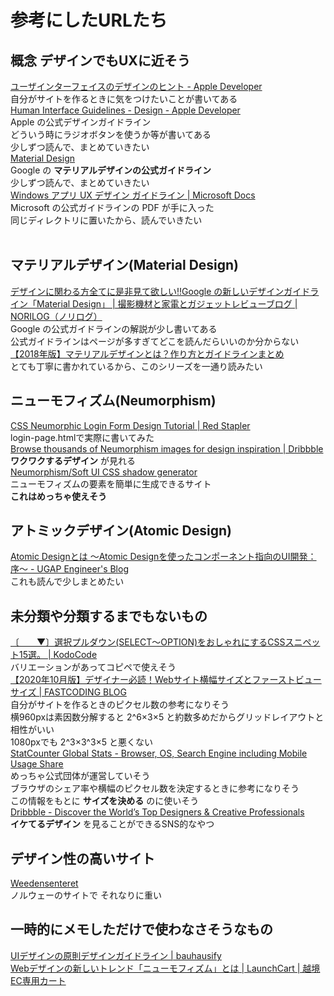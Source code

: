# 参考にしたURLたち<br>
## 概念 デザインでもUXに近そう<br>
<a href="https://developer.apple.com/jp/design/tips/" target="_blank" alt="https://developer.apple.com/jp/design/tips/">ユーザインターフェイスのデザインのヒント - Apple Developer</a><br>
自分がサイトを作るときに気をつけたいことが書いてある<br>
<a href="https://developer.apple.com/design/human-interface-guidelines/" target="_blank" alt="https://developer.apple.com/design/human-interface-guidelines/">Human Interface Guidelines - Design - Apple Developer</a><br>
Apple の公式デザインガイドライン<br>
どういう時にラジオボタンを使うか等が書いてある<br>
少しずつ読んで、まとめていきたい<br>
<a href="https://material.io/" target="_blank" alt="https://material.io/">
   Material Design
  </a><br>
Google の __マテリアルデザインの公式ガイドライン__<br>
少しずつ読んで、まとめていきたい<br>
<a href="https://docs.microsoft.com/ja-jp/previous-versions/msdn10/mt634411(v=msdn.10)" target="_blank" alt="https://docs.microsoft.com/ja-jp/previous-versions/msdn10/mt634411(v=msdn.10)">Windows アプリ UX デザイン ガイドライン | Microsoft Docs</a><br>
Microsoft の公式ガイドラインの PDF が手に入った<br>
同じディレクトリに置いたから、読んでいきたい<br>
<br>
## マテリアルデザイン(Material Design)<br>
<a href="https://noripon.blog/2016/02/02/google-material-design/" target="_blank" alt="https://noripon.blog/2016/02/02/google-material-design/">デザインに関わる方全てに是非見て欲しい!!Google の新しいデザインガイドライン「Material Design」 | 撮影機材と家電とガジェットレビューブログ | NORILOG（ノリログ）</a><br>
Google の公式ガイドラインの解説が少し書いてある<br>
公式ガイドラインはページが多すぎてどこを読んだらいいのか分からない<br>
<a href="https://saruwakakun.com/html-css/material" target="_blank" alt="https://saruwakakun.com/html-css/material">【2018年版】マテリアルデザインとは？作り方とガイドラインまとめ</a><br>
とても丁寧に書かれているから、このシリーズを一通り読みたい<br>
## ニューモフィズム(Neumorphism)<br>
<a href="https://redstapler.co/css-neumorphic-login-form-design/" target="_blank" alt="https://redstapler.co/css-neumorphic-login-form-design/">CSS Neumorphic Login Form Design Tutorial | Red Stapler</a><br>
login-page.htmlで実際に書いてみた<br>
<a href="https://dribbble.com/search/Neumorphism" target="_blank" alt="https://dribbble.com/search/Neumorphism">Browse thousands of Neumorphism images for design inspiration | Dribbble</a><br>
__ワクワクするデザイン__ が見れる<br>
<a href="https://neumorphism.io/#e0e0e0" target="_blank" alt="https://neumorphism.io/#e0e0e0">Neumorphism/Soft UI CSS shadow generator</a><br>
ニューモフィズムの要素を簡単に生成できるサイト<br>
__これはめっちゃ使えそう__<br>
## アトミックデザイン(Atomic Design)<br>
<a href="https://ugap.hatenablog.com/entry/2018/06/28/074920" target="_blank" alt="https://ugap.hatenablog.com/entry/2018/06/28/074920">Atomic Designとは 〜Atomic Designを使ったコンポーネント指向のUI開発：序〜 - UGAP Engineer's Blog</a><br>
これも読んで少しまとめたい<br>
## 未分類や分類するまでもないもの<br>
<a href="https://kodocode.net/design-css-selectlist/" target="_blank" alt="https://kodocode.net/design-css-selectlist/">〔　　▼〕選択プルダウン(SELECT～OPTION)をおしゃれにするCSSスニペット15選。 | KodoCode</a><br>
バリエーションがあってコピペで使えそう<br>
<a href="https://fastcoding.jp/blog/all/info/designswidth-2020/" target="_blank" alt="https://fastcoding.jp/blog/all/info/designswidth-2020/">【2020年10月版】デザイナー必読！Webサイト横幅サイズとファーストビューサイズ | FASTCODING BLOG</a><br>
自分がサイトを作るときのピクセル数の参考になりそう<br>
横960pxは素因数分解すると 2^6×3×5 と約数多めだからグリッドレイアウトと相性がいい<br>
1080pxでも 2^3×3^3×5 と悪くない<br>
<a href="https://gs.statcounter.com/" target="_blank" alt="https://gs.statcounter.com/">StatCounter Global Stats - Browser, OS, Search Engine including Mobile Usage Share</a><br>
めっちゃ公式団体が運営していそう<br>
ブラウザのシェア率や横幅のピクセル数を決定するときに参考になりそう<br>
この情報をもとに __サイズを決める__ のに使いそう<br>
<a href="https://dribbble.com/" target="_blank" alt="https://dribbble.com/">Dribbble - Discover the World’s Top Designers & Creative Professionals</a><br>
__イケてるデザイン__ を見ることができるSNS的なやつ<br>
## デザイン性の高いサイト<br>
<a href="https://weedensenteret.no/nb" target="_blank" alt="https://weedensenteret.no/nb">Weedensenteret</a><br>
ノルウェーのサイトで それなりに重い<br>
## 一時的にメモしただけで使わなさそうなもの<br>
<a href="https://www.bauhausify.com/2019-07-10_UIデザインの原則デザインガイドライン/" target="_blank" alt="https://www.bauhausify.com/2019-07-10_UIデザインの原則デザインガイドライン/">UIデザインの原則デザインガイドライン | bauhausify</a><br>
<a href="https://launchcart.jp/blog/webデザインの新しいトレンド「ニューモフィズム/" target="_blank" alt="https://launchcart.jp/blog/webデザインの新しいトレンド「ニューモフィズム/">Webデザインの新しいトレンド「ニューモフィズム」とは | LaunchCart | 越境EC専用カート</a><br>
